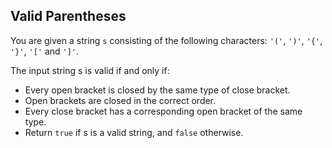## Valid Parentheses

You are given a string `s` consisting of the following characters: `'('`, `')'`, `'{'`, `'}'`, `'['` and `']'`.

The input string s is valid if and only if:

- Every open bracket is closed by the same type of close bracket.
- Open brackets are closed in the correct order.
- Every close bracket has a corresponding open bracket of the same type.
- Return `true` if s is a valid string, and `false` otherwise.